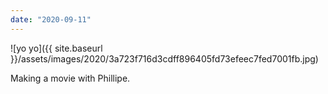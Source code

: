 ```yaml
---
date: "2020-09-11"
---
```


![yo yo]({{ site.baseurl }}/assets/images/2020/3a723f716d3cdff896405fd73efeec7fed7001fb.jpg)

Making a movie with Phillipe.
